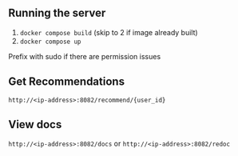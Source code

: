 ## Running the server
1. ```docker compose build``` (skip to 2 if image already built)
2. ```docker compose up```

Prefix with sudo if there are permission issues

## Get Recommendations
```http://<ip-address>:8082/recommend/{user_id}```

## View docs
```http://<ip-address>:8082/docs``` or ```http://<ip-address>:8082/redoc```